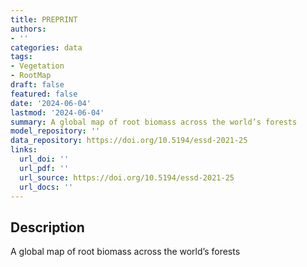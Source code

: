 ```yaml
---
title: PREPRINT
authors:
- ''
categories: data
tags:
- Vegetation
- RootMap
draft: false
featured: false
date: '2024-06-04'
lastmod: '2024-06-04'
summary: A global map of root biomass across the world’s forests
model_repository: ''
data_repository: https://doi.org/10.5194/essd-2021-25
links:
  url_doi: ''
  url_pdf: ''
  url_source: https://doi.org/10.5194/essd-2021-25
  url_docs: ''
---
```


## Description

A global map of root biomass across the world’s forests


